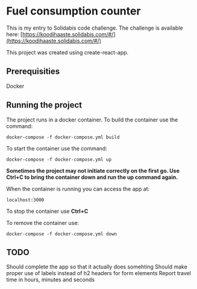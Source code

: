 # Fuel consumption counter

This is my entry to Solidabis code challenge. The challenge is available here: [https://koodihaaste.solidabis.com/#/](https://koodihaaste.solidabis.com/#/)

This project was created using create-react-app.

## Prerequisities

Docker

## Running the project

The project runs in a docker container. To build the container use the command: 

```
docker-compose -f docker-compose.yml build
```

To start the container use the command:

```
docker-compose -f docker-compose.yml up
```

**Sometimes the project may not initiate correctly on the first go. Use Ctrl+C to bring the container down and run the up command again.**

When the container is running you can access the app at:

```
localhost:3000
```

To stop the container use **Ctrl+C**

To remove the container use: 

```
docker-compose -f docker-compose.yml down
```


## TODO
Should complete the app so that it actually does somehting
Should make proper use of labels instead of h2 headers for form elements
Report travel time in hours, minutes and seconds